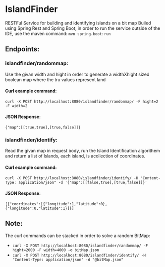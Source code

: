 # IslandFinder
RESTFul Service for building and identifying islands on a bit map
Builed using Spring Rest and Spring Boot, in order to run the service outside of the IDE, use the maven command:
 ```mvn spring-boot:run```

## Endpoints:
### islandfinder/randommap:
Use the givan width and hight in order to generate a widthXhight sized boolean map where the tru values represent land
#### Curl example command:
```curl -X POST http://localhost:8080/islandfinder/randommap/ -F hight=2 -F width=2```
#### JSON Response:
```{"map":[[true,true],[true,false]]} ```

### islandfinder/identify:
Read the givan map in request body, run the Island Identification algorithem and return a list of lslands, each island, is acollection of coordinates. 
#### Curl example command:
```curl -X POST http://localhost:8080/islandfinder/identify/ -H "Content-Type: application/json" -d '{"map":[[false,true],[true,false]]}' ```
#### JSON Response:
```[{"coordinates":[{"longitude":1,"latitude":0},{"longitude":0,"latitude":1}]}]```

## Note:
The curl commands can be stacked in order to solve a random BitMap:
* ```curl -X POST http://localhost:8080/islandfinder/randommap/ -F hight=2000 -F width=4000 -o bitMap.json ```
* ```curl -X POST http://localhost:8080/islandfinder/identify/ -H "Content-Type: application/json" -d "@bitMap.json" ```

